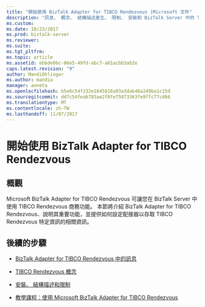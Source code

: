 ```yaml
---
title: "開始使用 BizTalk Adapter for TIBCO Rendezvous |Microsoft 文件"
description: "訊息、 概念、 結構描述產生、 限制、 安裝和 BizTalk Server 中的 TIBCO Rendezvous 配接器教學課程"
ms.custom: 
ms.date: 10/23/2017
ms.prod: biztalk-server
ms.reviewer: 
ms.suite: 
ms.tgt_pltfrm: 
ms.topic: article
ms.assetid: ebbde0bc-86e5-49fd-abc7-a61acbb3ab2e
caps.latest.revision: "9"
author: MandiOhlinger
ms.author: mandia
manager: anneta
ms.openlocfilehash: b5e6c54f232e1645816a93a3dab46a249ba1c15d
ms.sourcegitcommit: dd7c54feab783ae2f8fe75873363fe9ffc77cd66
ms.translationtype: MT
ms.contentlocale: zh-TW
ms.lasthandoff: 11/07/2017
---
```

# <a name="get-started-with-biztalk-adapter-for-tibco-rendezvous"></a>開始使用 BizTalk Adapter for TIBCO Rendezvous

## <a name="overview"></a>概觀
Microsoft BizTalk Adapter for TIBCO Rendezvous 可讓您在 BizTalk Server 中使用 TIBCO Rendezvous 商務功能。 本節將介紹 BizTalk Adapter for TIBCO Rendezvous、說明其重要功能，並提供如何設定配接器以存取 TIBCO Rendezvous 特定資訊的相關資訊。  
  
## <a name="next-steps"></a>後續的步驟 
  
-   [BizTalk Adapter for TIBCO Rendezvous 中的訊息](../core/messages-in-biztalk-adapter-for-tibco-rendezvous.md)  
  
-   [TIBCO Rendezvous 概念](../core/tibco-rendezvous-concepts.md)  
  
-   [安裝、 結構描述和限制](../core/installing-biztalk-adapter-for-tibco-rendezvous.md)
  
-   [教學課程：使用 Microsoft BizTalk Adapter for TIBCO Rendezvous](../core/tutorials-using-the-microsoft-biztalk-adapter-for-tibco-rendezvous.md)
